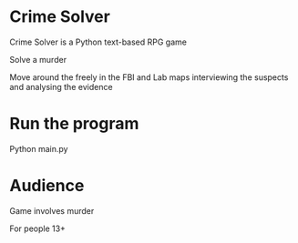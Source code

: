 # Crime Solver

Crime Solver is a Python text-based RPG game

Solve a murder 

Move around the freely in the FBI and Lab maps interviewing the suspects and analysing the evidence

# Run the program

Python main.py

# Audience

Game involves murder

For people 13+
